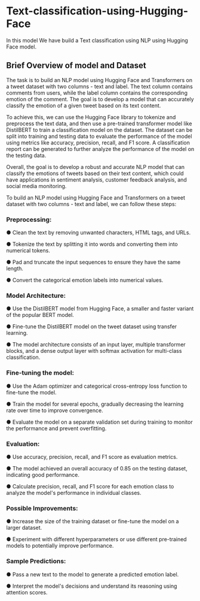 # Text-classification-using-Hugging-Face
In this model We have build a Text classification using NLP using Hugging Face model.


## Brief Overview of model and Dataset
The task is to build an NLP model using Hugging Face and Transformers on a tweet
dataset with two columns - text and label. The text column contains comments from
users, while the label column contains the corresponding emotion of the comment. The
goal is to develop a model that can accurately classify the emotion of a given tweet
based on its text content.

To achieve this, we can use the Hugging Face library to tokenize and preprocess the text
data, and then use a pre-trained transformer model like DistilBERT to train a
classification model on the dataset. The dataset can be split into training and testing
data to evaluate the performance of the model using metrics like accuracy, precision,
recall, and F1 score. A classification report can be generated to further analyze the
performance of the model on the testing data.

Overall, the goal is to develop a robust and accurate NLP model that can classify the
emotions of tweets based on their text content, which could have applications in
sentiment analysis, customer feedback analysis, and social media monitoring.

To build an NLP model using Hugging Face and Transformers on a tweet dataset with
two columns - text and label, we can follow these steps:

### Preprocessing:
● Clean the text by removing unwanted characters, HTML tags, and URLs.

● Tokenize the text by splitting it into words and converting them into numerical
tokens.

● Pad and truncate the input sequences to ensure they have the same length.

● Convert the categorical emotion labels into numerical values.

### Model Architecture:
● Use the DistilBERT model from Hugging Face, a smaller and faster variant of the
popular BERT model.

● Fine-tune the DistilBERT model on the tweet dataset using transfer learning.

● The model architecture consists of an input layer, multiple transformer blocks,
and a dense output layer with softmax activation for multi-class classification.

### Fine-tuning the model:
● Use the Adam optimizer and categorical cross-entropy loss function to fine-tune
the model.

● Train the model for several epochs, gradually decreasing the learning rate over
time to improve convergence.

● Evaluate the model on a separate validation set during training to monitor the
performance and prevent overfitting.

### Evaluation:
● Use accuracy, precision, recall, and F1 score as evaluation metrics.

● The model achieved an overall accuracy of 0.85 on the testing dataset, indicating
good performance.

● Calculate precision, recall, and F1 score for each emotion class to analyze the
model's performance in individual classes.

### Possible Improvements:
● Increase the size of the training dataset or fine-tune the model on a larger
dataset.

● Experiment with different hyperparameters or use different pre-trained models to
potentially improve performance.

### Sample Predictions:
● Pass a new text to the model to generate a predicted emotion label.

● Interpret the model's decisions and understand its reasoning using attention
scores.
